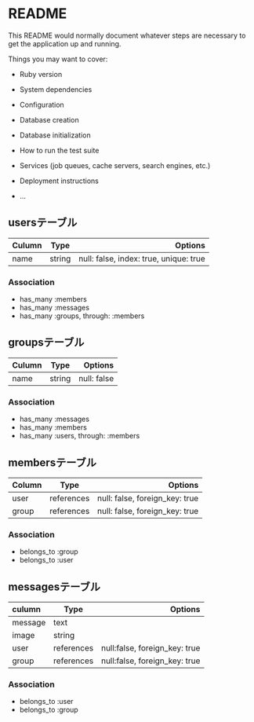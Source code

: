 # README

This README would normally document whatever steps are necessary to get the
application up and running.

Things you may want to cover:

* Ruby version

* System dependencies

* Configuration

* Database creation

* Database initialization

* How to run the test suite

* Services (job queues, cache servers, search engines, etc.)

* Deployment instructions

* ...

## usersテーブル

| Culumn |  Type  |Options|
|:-------|--------|------:|
|name    |string  |null: false, index: true, unique: true|

### Association
- has_many :members
- has_many :messages
- has_many :groups, through: :members

## groupsテーブル

|Culumn| Type  |Options|
|:-----|-------|------:|
|name  |string |null: false|

### Association
- has_many :messages
- has_many :members
- has_many :users, through: :members

## membersテーブル

|Column|   Type   |Options|
|:-----|----------|------:|
|user  |references|null: false, foreign_key: true|
|group |references|null: false, foreign_key: true|

### Association
- belongs_to :group
- belongs_to :user

## messagesテーブル

|culumn |   Type   |Options|
|:------|----------|------:|
|message|text      | |
|image  |string    | |
|user   |references|null:false, foreign_key: true|
|group  |references|null:false, foreign_key: true|

### Association
- belongs_to :user
- belongs_to :group
